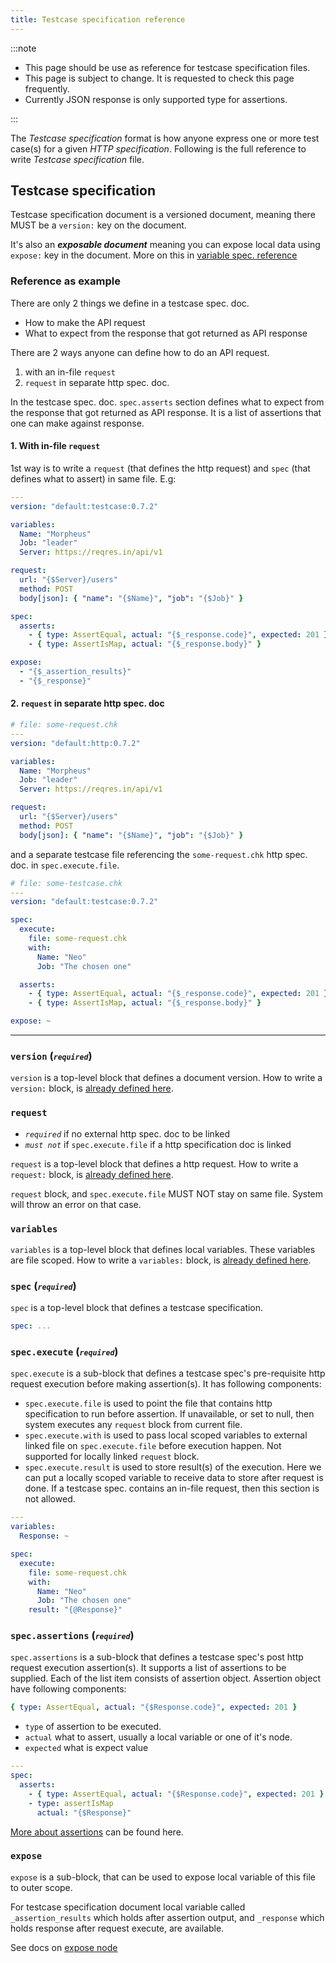 ```yaml
---
title: Testcase specification reference
---
```


:::note

- This page should be use as reference for testcase specification files.
- This page is subject to change. It is requested to check this page frequently.
- Currently JSON response is only supported type for assertions.

:::

The _Testcase specification_ format is how anyone express one or more test case(s) for a given _HTTP specification_. Following is the full reference to write _Testcase specification_ file.

## Testcase specification

Testcase specification document is a versioned document, meaning there MUST be a `version:` key on the document.

It's also an _**exposable document**_ meaning you can expose local data using `expose:` key in the document. More on this in [variable spec. reference](/docs/references/variables)

### Reference as example

There are only 2 things we define in a testcase spec. doc.

- How to make the API request
- What to expect from the response that got returned as API response

There are 2 ways anyone can define how to do an API request.

1. with an in-file `request`
2. `request` in separate http spec. doc.

In the testcase spec. doc. `spec.asserts` section defines what to expect from the response that got returned as API response. It is a list of assertions that one can make against response.

#### 1. With in-file `request`

1st way is to write a `request` (that defines the http request) and `spec` (that defines what to assert) in same file. E.g:

```yaml
---
version: "default:testcase:0.7.2"

variables:
  Name: "Morpheus"
  Job: "leader"
  Server: https://reqres.in/api/v1

request:
  url: "{$Server}/users"
  method: POST
  body[json]: { "name": "{$Name}", "job": "{$Job}" }

spec:
  asserts:
    - { type: AssertEqual, actual: "{$_response.code}", expected: 201 }
    - { type: AssertIsMap, actual: "{$_response.body}" }

expose:
  - "{$_assertion_results}"
  - "{$_response}"
```

#### 2. `request` in separate http spec. doc

```yaml
# file: some-request.chk
---
version: "default:http:0.7.2"

variables:
  Name: "Morpheus"
  Job: "leader"
  Server: https://reqres.in/api/v1

request:
  url: "{$Server}/users"
  method: POST
  body[json]: { "name": "{$Name}", "job": "{$Job}" }
```

and a separate testcase file referencing the `some-request.chk` http spec. doc. in `spec.execute.file`.

```yaml
# file: some-testcase.chk
---
version: "default:testcase:0.7.2"

spec:
  execute:
    file: some-request.chk
    with:
      Name: "Neo"
      Job: "The chosen one"

  asserts:
    - { type: AssertEqual, actual: "{$_response.code}", expected: 201 }
    - { type: AssertIsMap, actual: "{$_response.body}" }

expose: ~
```

---

### `version` (<small>_`required`_</small>)

`version` is a top-level block that defines a document version. How to write a `version:` block, is [already defined here](/docs/references/version).

### `request`

- _`required`_ if no external http spec. doc to be linked
- _`must not`_ if `spec.execute.file` if a http specification doc is linked

`request` is a top-level block that defines a http request. How to write a `request:` block, is [already defined here](/docs/references/http-reference#request-required).

`request` block, and `spec.execute.file` MUST NOT stay on same file. System will throw an error on that case.

### `variables`

`variables` is a top-level block that defines local variables. These variables are file scoped. How to write a `variables:` block, is [already defined here](/docs/references/variables).

### `spec` (<small>_`required`_</small>)

`spec` is a top-level block that defines a testcase specification.

```yaml
spec: ...
```

### `spec.execute` (<small>_`required`_</small>)

`spec.execute` is a sub-block that defines a testcase spec's pre-requisite http request execution before making assertion(s). It has following components:

- `spec.execute.file` is used to point the file that contains http specification to run before assertion. If unavailable, or set to null, then system executes any `request` block from current file.
- `spec.execute.with` is used to pass local scoped variables to external linked file on `spec.execute.file` before execution happen. Not supported for locally linked `request` block.
- `spec.execute.result` is used to store result(s) of the execution. Here we can put a locally scoped variable to receive data to store after request is done. If a testcase spec. contains an in-file request, then this section is not allowed.

```yaml
---
variables:
  Response: ~

spec:
  execute:
    file: some-request.chk
    with:
      Name: "Neo"
      Job: "The chosen one"
    result: "{@Response}"
```

### `spec.assertions` (<small>_`required`_</small>)

`spec.assertions` is a sub-block that defines a testcase spec's post http request execution assertion(s). It supports a list of assertions to be supplied. Each of the list item consists of assertion object. Assertion object have following components:

```yaml
{ type: AssertEqual, actual: "{$Response.code}", expected: 201 }
```

- `type` of assertion to be executed.
- `actual` what to assert, usually a local variable or one of it's node.
- `expected` what is expect value

```yaml
---
spec:
  asserts:
    - { type: AssertEqual, actual: "{$Response.code}", expected: 201 }
    - type: assertIsMap
      actual: "{$Response}"
```

[More about assertions](/docs/references/assertion-reference) can be found here.

### `expose`

`expose` is a sub-block, that can be used to expose local variable of this file to outer scope.

For testcase specification document local variable called `_assertion_results` which holds after assertion output, and `_response` which holds response after request execute, are available.

See docs on [expose node](/docs/references/variables#expose-node)
